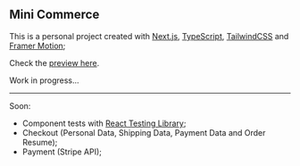 ## Mini Commerce

This is a personal project created with [Next.js](https://nextjs.org/), [TypeScript](https://www.typescriptlang.org/), [TailwindCSS](https://tailwindcss.com/) and [Framer Motion](https://www.framer.com/motion/);

Check the [preview here](https://mini-commerce.vercel.app/).

Work in progress...

---

Soon:
- Component tests with [React Testing Library](https://testing-library.com/docs/react-testing-library/intro/);
- Checkout (Personal Data, Shipping Data, Payment Data and Order Resume);
- Payment (Stripe API);
